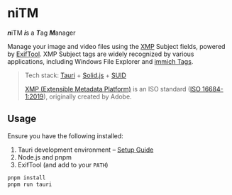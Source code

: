 # niTM

***n***iTM ***i***s a ***T***ag ***M***anager

Manage your image and video files using the [XMP](https://exiftool.org/TagNames/XMP.html) Subject fields, powered by [ExifTool](https://exiftool.org/). XMP Subject tags are widely recognized by various applications, including Windows File Explorer and [immich Tags](https://immich.app/docs/features/tags).

> Tech stack: [Tauri](https://tauri.app) + [Solid.js](https://www.solidjs.com/) + [SUID](https://suid.io/)
>
> [XMP (Extensible Metadata Platform)](https://www.adobe.com/products/xmp.html) is an ISO standard ([ISO 16684-1:2019](https://www.iso.org/standard/75163.html)), originally created by Adobe.

## Usage

Ensure you have the following installed:

1. Tauri development environment – [Setup Guide](https://tauri.app/start/prerequisites/)
2. Node.js and pnpm
3. ExifTool (and add to your `PATH`)

```bash
pnpm install
pnpm run tauri
```
